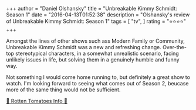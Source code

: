 +++
author = "Daniel Olshansky"
title = "Unbreakable Kimmy Schmidt: Season 1"
date = "2016-04-13T01:52:38"
description = "Olshansky's review of Unbreakable Kimmy Schmidt: Season 1"
tags = [
    "tv",
]
rating = "⭐⭐⭐⭐"
+++

Amongst the lines of other shows such ass Modern Family or Community, Unbreakable Kimmy Schmidt was a new and refreshing change. Over-the-top stereotypical characters, in a somewhat unrealistic scenario, facing unlikely issues in life, but solving them in a genuinely humble and funny way. 

Not something I would come home running to, but definitely a great show to watch. I'm looking forward to seeing what comes out of Season 2, beucase more of the same thing would not be sufficient.

[🍅 Rotten Tomatoes Info 🍅](https://www.rottentomatoes.com//tv/unbreakable_kimmy_schmidt/s01)